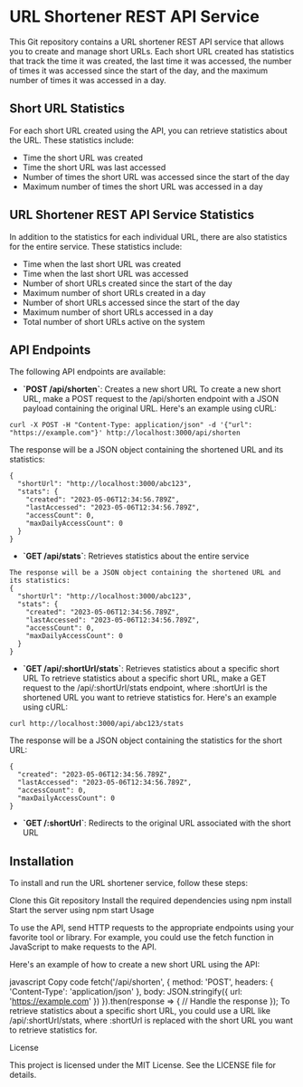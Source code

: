 # URL Shortener REST API Service

This Git repository contains a URL shortener REST API service that allows you to create and manage short URLs. Each short URL created has statistics that track the time it was created, the last time it was accessed, the number of times it was accessed since the start of the day, and the maximum number of times it was accessed in a day.

## Short URL Statistics

For each short URL created using the API, you can retrieve statistics about the URL. These statistics include:

- Time the short URL was created
- Time the short URL was last accessed
- Number of times the short URL was accessed since the start of the day
- Maximum number of times the short URL was accessed in a day

## URL Shortener REST API Service Statistics
In addition to the statistics for each individual URL, there are also statistics for the entire service. These statistics include:
- Time when the last short URL was created
- Time when the last short URL was accessed
- Number of short URLs created since the start of the day
- Maximum number of short URLs created in a day
- Number of short URLs accessed since the start of the day
- Maximum number of short URLs accessed in a day
- Total number of short URLs active on the system

## API Endpoints

The following API endpoints are available:

- **\`POST /api/shorten\`**: Creates a new short URL
To create a new short URL, make a POST request to the /api/shorten endpoint with a JSON payload containing the original URL. Here's an example using cURL:
```
curl -X POST -H "Content-Type: application/json" -d '{"url": "https://example.com"}' http://localhost:3000/api/shorten
```
The response will be a JSON object containing the shortened URL and its statistics:
```
{
  "shortUrl": "http://localhost:3000/abc123",
  "stats": {
    "created": "2023-05-06T12:34:56.789Z",
    "lastAccessed": "2023-05-06T12:34:56.789Z",
    "accessCount": 0,
    "maxDailyAccessCount": 0
  }
}
```
- **\`GET /api/stats\`**: Retrieves statistics about the entire service

```
The response will be a JSON object containing the shortened URL and its statistics:
{
  "shortUrl": "http://localhost:3000/abc123",
  "stats": {
    "created": "2023-05-06T12:34:56.789Z",
    "lastAccessed": "2023-05-06T12:34:56.789Z",
    "accessCount": 0,
    "maxDailyAccessCount": 0
  }
}
```
- **\`GET /api/:shortUrl/stats\`**: Retrieves statistics about a specific short URL
To retrieve statistics about a specific short URL, make a GET request to the /api/:shortUrl/stats endpoint, where :shortUrl is the shortened URL you want to retrieve statistics for. Here's an example using cURL:
```
curl http://localhost:3000/api/abc123/stats
```
The response will be a JSON object containing the statistics for the short URL:
```
{
  "created": "2023-05-06T12:34:56.789Z",
  "lastAccessed": "2023-05-06T12:34:56.789Z",
  "accessCount": 0,
  "maxDailyAccessCount": 0
}
```

- **\`GET /:shortUrl\`**: Redirects to the original URL associated with the short URL



## Installation

To install and run the URL shortener service, follow these steps:

Clone this Git repository
Install the required dependencies using npm install
Start the server using npm start
Usage

To use the API, send HTTP requests to the appropriate endpoints using your favorite tool or library. For example, you could use the fetch function in JavaScript to make requests to the API.

Here's an example of how to create a new short URL using the API:

javascript
Copy code
fetch('/api/shorten', {
  method: 'POST',
  headers: {
    'Content-Type': 'application/json'
  },
  body: JSON.stringify({
    url: 'https://example.com'
  })
}).then(response => {
  // Handle the response
});
To retrieve statistics about a specific short URL, you could use a URL like /api/:shortUrl/stats, where :shortUrl is replaced with the short URL you want to retrieve statistics for.

License

This project is licensed under the MIT License. See the LICENSE file for details.
